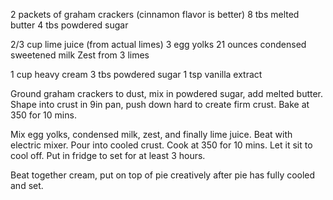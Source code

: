2 packets of graham crackers (cinnamon flavor is better)
8 tbs melted butter
4 tbs powdered sugar

2/3 cup lime juice (from actual limes)
3 egg yolks
21 ounces condensed sweetened milk
Zest from 3 limes

1 cup heavy cream
3 tbs powdered sugar
1 tsp vanilla extract

Ground graham crackers to dust, mix in powdered sugar, add melted butter.
Shape into crust in 9in pan, push down hard to create firm crust. Bake at 350 for 10 mins.

Mix egg yolks, condensed milk, zest, and finally lime juice. Beat with electric mixer. 
Pour into cooled crust. Cook at 350 for 10 mins. Let it sit to cool off. Put in fridge to set for at least 3 hours.

Beat together cream, put on top of pie creatively after pie has fully cooled and set.
